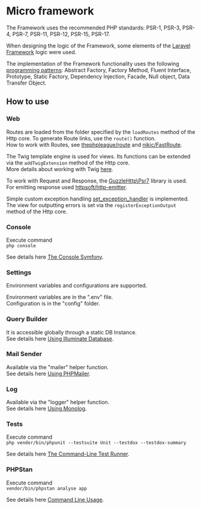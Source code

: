 # Micro framework

The Framework uses the recommended PHP standards: PSR-1, PSR-3, PSR-4, PSR-7, PSR-11, PSR-12, PSR-15, PSR-17.

When designing the logic of the Framework, some elements of the [Laravel Framework](https://github.com/laravel/framework) logic were used.

The implementation of the Framework functionality uses the following [programming patterns](https://designpatternsphp.readthedocs.io/en/latest/index.html): Abstract Factory, Factory Method, Fluent Interface, Prototype, Static Factory, Dependency Injection, Facade, Null object, Data Transfer Object.

## How to use

### Web

Routes are loaded from the folder specified by the `loadRoutes` method of the Http core. To generate Route links, use the `route()` function.<br>
How to work with Routes, see [thephpleague/route](https://github.com/thephpleague/route) and [nikic/FastRoute](https://github.com/nikic/FastRoute).

The Twig template engine is used for views. Its functions can be extended via the `addTwigExtension` method of the Http core.<br>
More details about working with Twig [here](https://twig.symfony.com/documentation).

To work with Request and Response, the [GuzzleHttp\Psr7](https://github.com/guzzle/psr7) library is used.<br>
For emitting response used [httpsoft/http-emitter](https://github.com/httpsoft/http-emitter).

Simple custom exception handling [set_exception_handler](https://www.php.net/manual/en/function.set-exception-handler.php) is implemented.<br>
The view for outputting errors is set via the `registerExceptionOutput` method of the Http core.

### Console

Execute command<br>
`php console`

See details here [The Console Symfony](https://symfony.com/doc/current/components/console.html#learn-more).

### Settings

Environment variables and configurations are supported.

Environment variables are in the ".env" file.<br>
Configuration is in the "config" folder.

### Query Builder

It is accessible globally through a static DB Instance.<br>
See details here [Using Illuminate Database](https://laravel.com/docs/11.x/queries).

### Mail Sender

Available via the "mailer" helper function.<br>
See details here [Using PHPMailer](https://github.com/PHPMailer/PHPMailer/tree/master/examples).

### Log

Available via the "logger" helper function.<br>
See details here [Using Monolog](https://github.com/Seldaek/monolog/blob/main/doc/01-usage.md).

### Tests
Execute command<br>
`php vendor/bin/phpunit --testsuite Unit --testdox --testdox-summary`

See details here [The Command-Line Test Runner](https://docs.phpunit.de/en/11.5/textui.html).

### PHPStan
Execute command<br>
`vendor/bin/phpstan analyse app`

See details here [Command Line Usage](https://phpstan.org/user-guide/command-line-usage).
